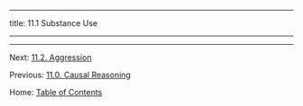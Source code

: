 ----------

title: 11.1 Substance Use

----------



--------

Next: [11.2. Aggression](11.2_aggression.md)

Previous: [11.0. Causal Reasoning](11.0_causal_reasoning.md)

Home: [Table of Contents](../README.md)

